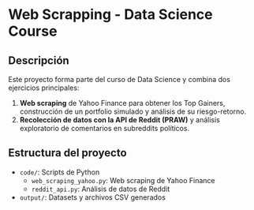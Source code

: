 # Web Scrapping - Data Science Course

## Descripción
Este proyecto forma parte del curso de Data Science y combina dos ejercicios principales:

1. **Web scraping** de Yahoo Finance para obtener los Top Gainers, construcción de un portfolio simulado y análisis de su riesgo-retorno.
2. **Recolección de datos con la API de Reddit (PRAW)** y análisis exploratorio de comentarios en subreddits políticos.

## Estructura del proyecto
- `code/`: Scripts de Python
  - `web_scraping_yahoo.py`: Web scraping de Yahoo Finance
  - `reddit_api.py`: Análisis de datos de Reddit
- `output/`: Datasets y archivos CSV generados
